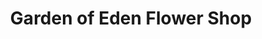 ---
title: "Garden of Eden Flower Shop"
url: /pennsville/garden-of-eden-flower-shop/
shop: Blumen
---